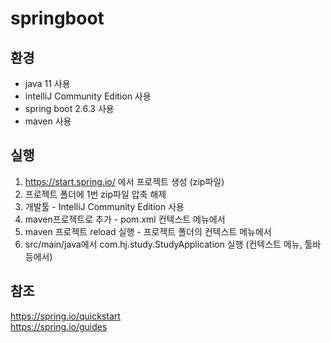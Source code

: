 # springboot

## 환경

* java 11 사용
* intelliJ Community Edition 사용
* spring boot 2.6.3 사용
* maven 사용

## 실행

1. https://start.spring.io/ 에서 프로젝트 생성 (zip파일)
2. 프로젝트 폴더에 1번 zip파일 압축 해제
3. 개발툴 - IntelliJ Community Edition 사용
4. maven프로젝트로 추가 - pom.xml 컨텍스트 메뉴에서
5. maven 프로젝트 reload 실행 - 프로젝트 폴더의 컨텍스트 메뉴에서
6. src/main/java에서 com.hj.study.StudyApplication 실행 (컨텍스트 메뉴, 툴바 등에서)

## 참조 

https://spring.io/quickstart  
https://spring.io/guides  
